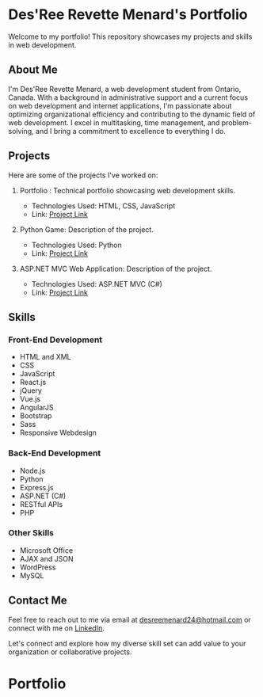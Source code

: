 # Des'Ree Revette Menard's Portfolio

Welcome to my portfolio! This repository showcases my projects and skills in web development.

## About Me

I'm Des'Ree Revette Menard, a web development student from Ontario, Canada. With a background in administrative support and a current focus on web development and internet applications, I'm passionate about optimizing organizational efficiency and contributing to the dynamic field of web development. I excel in multitasking, time management, and problem-solving, and I bring a commitment to excellence to everything I do.

## Projects

Here are some of the projects I've worked on:

1. Portfolio : Technical portfolio showcasing web development skills.
   - Technologies Used: HTML, CSS, JavaScript
   - Link: [Project Link](link_to_project)

2. Python Game: Description of the project.
   - Technologies Used: Python
   - Link: [Project Link](link_to_project)

3. ASP.NET MVC Web Application: Description of the project.
   - Technologies Used: ASP.NET MVC (C#)
   - Link: [Project Link](link_to_project)


## Skills

### Front-End Development
- HTML and XML
- CSS
- JavaScript
- React.js
- jQuery
- Vue.js
- AngularJS
- Bootstrap
- Sass 
- Responsive Webdesign 

### Back-End Development 
- Node.js
- Python
- Express.js
- ASP.NET (C#)
- RESTful APIs
- PHP

### Other Skills
- Microsoft Office
- AJAX and JSON
- WordPress
- MySQL

## Contact Me

Feel free to reach out to me via email at [desreemenard24@hotmail.com](mailto:desreemenard24@hotmail.com) or connect with me on [LinkedIn](https://www.linkedin.com/in/desree-revette-menard-89aa4322b).

Let's connect and explore how my diverse skill set can add value to your organization or collaborative projects.
# Portfolio
